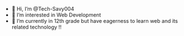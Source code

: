 - 👋 Hi, I’m @Tech-Savy004
- 👀 I’m interested in Web Development 
- 🌱 I’m currently in 12th grade but have eagerness to learn web and its related technology !!


<!---
Tech-Savy004/Tech-Savy004 is a ✨ special ✨ repository because its `README.md` (this file) appears on your GitHub profile.
You can click the Preview link to take a look at your changes.
--->
